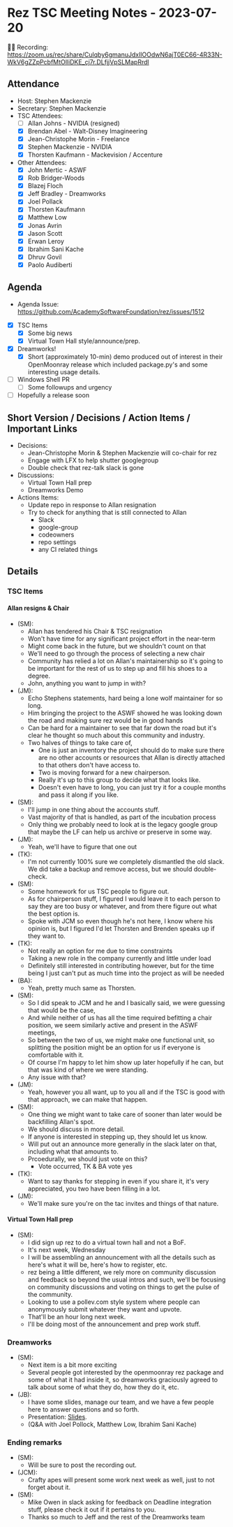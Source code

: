 # Rez TSC Meeting Notes - 2023-07-20

:movie_camera::scroll: Recording: https://zoom.us/rec/share/Culqby6gmanuJdxIlOOdwN6ajT0EC66-4R33N-WkV6gZZpPcbfMtOlliDKE_cj7r.DLfjjVpSLMapRrdl

## Attendance

* Host: Stephen Mackenzie
* Secretary: Stephen Mackenzie
* TSC Attendees:
  * [ ] Allan Johns - NVIDIA (resigned)
  * [x] Brendan Abel - Walt-Disney Imagineering
  * [x] Jean-Christophe Morin - Freelance
  * [x] Stephen Mackenzie - NVIDIA
  * [x] Thorsten Kaufmann - Mackevision / Accenture
* Other Attendees:
  * [x] John Mertic - ASWF
  * [x] Rob Bridger-Woods
  * [x] Blazej Floch
  * [x] Jeff Bradley - Dreamworks
  * [x] Joel Pollack
  * [x] Thorsten Kaufmann
  * [x] Matthew Low
  * [x] Jonas Avrin
  * [x] Jason Scott
  * [x] Erwan Leroy
  * [x] Ibrahim Sani Kache
  * [x] Dhruv Govil
  * [x] Paolo Audiberti

## Agenda
* Agenda Issue: https://github.com/AcademySoftwareFoundation/rez/issues/1512
* [x] TSC Items
  * [x] Some big news
  * [x] Virtual Town Hall style/announce/prep.
* [x] Dreamworks!
  * [x] Short (approximately 10-min) demo produced out of interest in their OpenMoonray release which included package.py's and some interesting usage details.
* [ ] Windows Shell PR
  * [ ] Some followups and urgency
* [ ] Hopefully a release soon

## Short Version / Decisions / Action Items / Important Links

* Decisions:
  * Jean-Christophe Morin & Stephen Mackenzie will co-chair for rez
  * Engage with LFX to help shutter googlegroup
  * Double check that rez-talk slack is gone
* Discussions:
  * Virtual Town Hall prep
  * Dreamworks Demo
* Actions Items:
  * Update repo in response to Allan resignation
  * Try to check for anything that is still connected to Allan
    * Slack
    * google-group
    * codeowners
    * repo settings
    * any CI related things

## Details

### TSC Items

#### Allan resigns & Chair

* (SM):
  * Allan has tendered his Chair & TSC resignation
  * Won't have time for any significant project effort in the near-term
  * Might come back in the future, but we shouldn't count on that
  * We'll need to go through the process of selecting a new chair
  * Community has relied a lot on Allan's maintainership so it's going to be important for the rest of us to step up and fill his shoes to a degree.
  * John, anything you want to jump in with?
* (JM):
  * Echo Stephens statements, hard being a lone wolf maintainer for so long.
  * Him bringing the project to the ASWF showed he was looking down the road and making sure rez would be in good hands
  * Can be hard for a maintainer to see that far down the road but it's clear he thought so much about this community and industry.
  * Two halves of things to take care of,
    * One is just an inventory the project should do to make sure there are no other accounts or resources that Allan is directly attached to that others don't have access to.
    * Two is moving forward for a new chairperson.
    * Really it's up to this group to decide what that looks like.
    * Doesn't even have to long, you can just try it for a couple months and pass it along if you like.
* (SM):
  * I'll jump in one thing about the accounts stuff.
  * Vast majority of that is handled, as part of the incubation process
  * Only thing we probably need to look at is the legacy google group that maybe the LF can help us archive or preserve in some way.
* (JM):
  * Yeah, we'll have to figure that one out
* (TK):
  * I'm not currently 100% sure we completely dismantled the old slack. We did take a backup and remove access, but we should double-check.
* (SM):
  * Some homework for us TSC people to figure out.
  * As for chairperson stuff, I figured I would leave it to each person to say they are too busy or whatever, and from there figure out what the best option is.
  * Spoke with JCM so even though he's not here, I know where his opinion is, but I figured I'd let Thorsten and Brenden speaks up if they want to.
* (TK):
  * Not really an option for me due to time constraints
  * Taking a new role in the company currently and little under load
  * Definitely still interested in contributing however, but for the time being I just can't put as much time into the project as will be needed
* (BA):
  * Yeah, pretty much same as Thorsten.
* (SM):
  * So I did speak to JCM and he and I basically said, we were guessing that would be the case,
  * And while neither of us has all the time required befitting a chair position, we seem similarly active and present in the ASWF meetings,
  * So between the two of us, we might make one functional unit, so splitting the position might be an option for us if everyone is comfortable with it.
  * Of course I'm happy to let him show up later hopefully if he can, but that was kind of where we were standing.
  * Any issue with that?
* (JM):
  * Yeah, however you all want, up to you all and if the TSC is good with that approach, we can make that happen.
* (SM):
  * One thing we might want to take care of sooner than later would be backfilling Allan's spot.
  * We should discuss in more detail.
  * If anyone is interested in stepping up, they should let us know.
  * Will put out an announce more generally in the slack later on that, including what that amounts to.
  * Prcoedurally, we should just vote on this?
    * Vote occurred, TK & BA vote yes
* (TK):
  * Want to say thanks for stepping in even if you share it, it's very appreciated, you two have been filling in a lot.
* (JM):
  * We'll make sure you're on the tac invites and things of that nature.

#### Virtual Town Hall prep

* (SM):
  * I did sign up rez to do a virtual town hall and not a BoF.
  * It's next week, Wednesday
  * I will be assembling an announcement with all the details such as here's what it will be, here's how to register, etc.
  * rez being a little different, we rely more on community discussion and feedback so beyond the usual intros and such, we'll be focusing on community discussions and voting on things to get the pulse of the community.
  * Looking to use a pollev.com style system where people can anonymously submit whatever they want and upvote.
  * That'll be an hour long next week.
  * I'll be doing most of the announcement and prep work stuff.

### Dreamworks

* (SM):
  * Next item is a bit more exciting
  * Several people got interested by the openmoonray rez package and some of what it had inside it, so dreamworks graciously agreed to talk about some of what they do, how they do it, etc.
* (JB):
  * I have some slides, manage our team, and we have a few people here to answer questions and so forth.
  * Presentation: [Slides](presentation.pdf).
  * (Q&A with Joel Pollock, Matthew Low, Ibrahim Sani Kache)

### Ending remarks
* (SM):
  * Will be sure to post the recording out.
* (JCM):
  * Crafty apes will present some work next week as well, just to not forget about it.
* (SM):
  * Mike Owen in slack asking for feedback on Deadline integration stuff, please check it out if it pertains to you.
  * Thanks so much to Jeff and the rest of the Dreamworks team